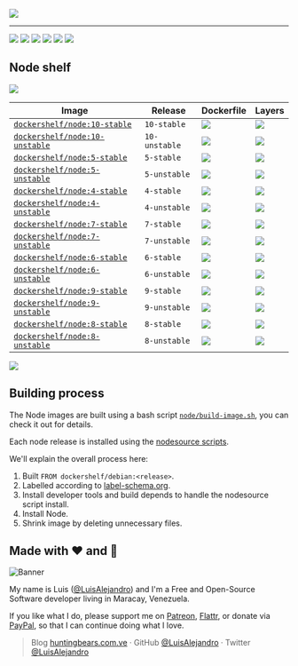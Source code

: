 ![](https://gitcdn.xyz/repo/LuisAlejandro/dockershelf/master/banner.svg)

---

[![](https://img.shields.io/github/release/LuisAlejandro/dockershelf.svg)](https://github.com/LuisAlejandro/dockershelf/releases) [![](https://img.shields.io/travis/LuisAlejandro/dockershelf.svg)](https://travis-ci.org/LuisAlejandro/dockershelf) [![](https://img.shields.io/docker/pulls/dockershelf/node.svg)](https://hub.docker.com/r/dockershelf/node) [![](https://img.shields.io/github/issues-raw/LuisAlejandro/dockershelf/in%20progress.svg?label=in%20progress)](https://github.com/LuisAlejandro/dockershelf/issues?q=is%3Aissue+is%3Aopen+label%3A%22in+progress%22) [![](https://badges.gitter.im/LuisAlejandro/dockershelf.svg)](https://gitter.im/LuisAlejandro/dockershelf) [![](https://cla-assistant.io/readme/badge/LuisAlejandro/dockershelf)](https://cla-assistant.io/LuisAlejandro/dockershelf)

## Node shelf

![](https://gitcdn.xyz/repo/LuisAlejandro/dockershelf/master/table.svg)

|Image                                    |Release  |Dockerfile                |Layers                    |
|-----------------------------------------|---------|--------------------------|--------------------------|
|[`dockershelf/node:10-stable`](https://hub.docker.com/r/dockershelf/node)|`10-stable`|[![](https://img.shields.io/badge/-node%2F10-stable%2FDockerfile-blue.svg)](https://github.com/LuisAlejandro/dockershelf/blob/master/node/10-stable/Dockerfile)|[![](https://images.microbadger.com/badges/image/dockershelf/node:10-stable.svg)](https://microbadger.com/images/dockershelf/node:10-stable)|
|[`dockershelf/node:10-unstable`](https://hub.docker.com/r/dockershelf/node)|`10-unstable`|[![](https://img.shields.io/badge/-node%2F10-unstable%2FDockerfile-blue.svg)](https://github.com/LuisAlejandro/dockershelf/blob/master/node/10-unstable/Dockerfile)|[![](https://images.microbadger.com/badges/image/dockershelf/node:10-unstable.svg)](https://microbadger.com/images/dockershelf/node:10-unstable)|
|[`dockershelf/node:5-stable`](https://hub.docker.com/r/dockershelf/node)|`5-stable`|[![](https://img.shields.io/badge/-node%2F5-stable%2FDockerfile-blue.svg)](https://github.com/LuisAlejandro/dockershelf/blob/master/node/5-stable/Dockerfile)|[![](https://images.microbadger.com/badges/image/dockershelf/node:5-stable.svg)](https://microbadger.com/images/dockershelf/node:5-stable)|
|[`dockershelf/node:5-unstable`](https://hub.docker.com/r/dockershelf/node)|`5-unstable`|[![](https://img.shields.io/badge/-node%2F5-unstable%2FDockerfile-blue.svg)](https://github.com/LuisAlejandro/dockershelf/blob/master/node/5-unstable/Dockerfile)|[![](https://images.microbadger.com/badges/image/dockershelf/node:5-unstable.svg)](https://microbadger.com/images/dockershelf/node:5-unstable)|
|[`dockershelf/node:4-stable`](https://hub.docker.com/r/dockershelf/node)|`4-stable`|[![](https://img.shields.io/badge/-node%2F4-stable%2FDockerfile-blue.svg)](https://github.com/LuisAlejandro/dockershelf/blob/master/node/4-stable/Dockerfile)|[![](https://images.microbadger.com/badges/image/dockershelf/node:4-stable.svg)](https://microbadger.com/images/dockershelf/node:4-stable)|
|[`dockershelf/node:4-unstable`](https://hub.docker.com/r/dockershelf/node)|`4-unstable`|[![](https://img.shields.io/badge/-node%2F4-unstable%2FDockerfile-blue.svg)](https://github.com/LuisAlejandro/dockershelf/blob/master/node/4-unstable/Dockerfile)|[![](https://images.microbadger.com/badges/image/dockershelf/node:4-unstable.svg)](https://microbadger.com/images/dockershelf/node:4-unstable)|
|[`dockershelf/node:7-stable`](https://hub.docker.com/r/dockershelf/node)|`7-stable`|[![](https://img.shields.io/badge/-node%2F7-stable%2FDockerfile-blue.svg)](https://github.com/LuisAlejandro/dockershelf/blob/master/node/7-stable/Dockerfile)|[![](https://images.microbadger.com/badges/image/dockershelf/node:7-stable.svg)](https://microbadger.com/images/dockershelf/node:7-stable)|
|[`dockershelf/node:7-unstable`](https://hub.docker.com/r/dockershelf/node)|`7-unstable`|[![](https://img.shields.io/badge/-node%2F7-unstable%2FDockerfile-blue.svg)](https://github.com/LuisAlejandro/dockershelf/blob/master/node/7-unstable/Dockerfile)|[![](https://images.microbadger.com/badges/image/dockershelf/node:7-unstable.svg)](https://microbadger.com/images/dockershelf/node:7-unstable)|
|[`dockershelf/node:6-stable`](https://hub.docker.com/r/dockershelf/node)|`6-stable`|[![](https://img.shields.io/badge/-node%2F6-stable%2FDockerfile-blue.svg)](https://github.com/LuisAlejandro/dockershelf/blob/master/node/6-stable/Dockerfile)|[![](https://images.microbadger.com/badges/image/dockershelf/node:6-stable.svg)](https://microbadger.com/images/dockershelf/node:6-stable)|
|[`dockershelf/node:6-unstable`](https://hub.docker.com/r/dockershelf/node)|`6-unstable`|[![](https://img.shields.io/badge/-node%2F6-unstable%2FDockerfile-blue.svg)](https://github.com/LuisAlejandro/dockershelf/blob/master/node/6-unstable/Dockerfile)|[![](https://images.microbadger.com/badges/image/dockershelf/node:6-unstable.svg)](https://microbadger.com/images/dockershelf/node:6-unstable)|
|[`dockershelf/node:9-stable`](https://hub.docker.com/r/dockershelf/node)|`9-stable`|[![](https://img.shields.io/badge/-node%2F9-stable%2FDockerfile-blue.svg)](https://github.com/LuisAlejandro/dockershelf/blob/master/node/9-stable/Dockerfile)|[![](https://images.microbadger.com/badges/image/dockershelf/node:9-stable.svg)](https://microbadger.com/images/dockershelf/node:9-stable)|
|[`dockershelf/node:9-unstable`](https://hub.docker.com/r/dockershelf/node)|`9-unstable`|[![](https://img.shields.io/badge/-node%2F9-unstable%2FDockerfile-blue.svg)](https://github.com/LuisAlejandro/dockershelf/blob/master/node/9-unstable/Dockerfile)|[![](https://images.microbadger.com/badges/image/dockershelf/node:9-unstable.svg)](https://microbadger.com/images/dockershelf/node:9-unstable)|
|[`dockershelf/node:8-stable`](https://hub.docker.com/r/dockershelf/node)|`8-stable`|[![](https://img.shields.io/badge/-node%2F8-stable%2FDockerfile-blue.svg)](https://github.com/LuisAlejandro/dockershelf/blob/master/node/8-stable/Dockerfile)|[![](https://images.microbadger.com/badges/image/dockershelf/node:8-stable.svg)](https://microbadger.com/images/dockershelf/node:8-stable)|
|[`dockershelf/node:8-unstable`](https://hub.docker.com/r/dockershelf/node)|`8-unstable`|[![](https://img.shields.io/badge/-node%2F8-unstable%2FDockerfile-blue.svg)](https://github.com/LuisAlejandro/dockershelf/blob/master/node/8-unstable/Dockerfile)|[![](https://images.microbadger.com/badges/image/dockershelf/node:8-unstable.svg)](https://microbadger.com/images/dockershelf/node:8-unstable)|

![](https://gitcdn.xyz/repo/LuisAlejandro/dockershelf/master/table.svg)

## Building process

The Node images are built using a bash script [`node/build-image.sh`](https://github.com/LuisAlejandro/dockershelf/blob/master/node/build-image.sh), you can check it out for details.

Each node release is installed using the [nodesource scripts](https://nodejs.org/en/download/package-manager/#debian-and-ubuntu-based-linux-distributions).

We'll explain the overall process here:

1. Built `FROM dockershelf/debian:<release>`.
2. Labelled according to [label-schema.org](http://label-schema.org).
3. Install developer tools and build depends to handle the nodesource script install.
4. Install Node.
5. Shrink image by deleting unnecessary files.

## Made with :heart: and :hamburger:

![Banner](http://huntingbears.com.ve/static/img/site/banner.svg)

My name is Luis ([@LuisAlejandro](https://github.com/LuisAlejandro)) and I'm a Free and Open-Source Software developer living in Maracay, Venezuela.

If you like what I do, please support me on [Patreon](https://www.patreon.com/luisalejandro), [Flattr](https://flattr.com/profile/luisalejandro), or donate via [PayPal](https://www.paypal.me/martinezfaneyth), so that I can continue doing what I love.

> Blog [huntingbears.com.ve](http://huntingbears.com.ve) · GitHub [@LuisAlejandro](https://github.com/LuisAlejandro) · Twitter [@LuisAlejandro](https://twitter.com/LuisAlejandro)